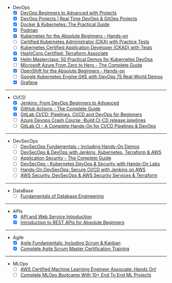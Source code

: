 - DevOps
  - [x] [DevOps Beginners to Advanced with Projects](https://www.udemy.com/course/decodingdevops)
  - [x] [DevOps Projects | Real Time DevOps & GitOps Projects](https://www.udemy.com/course/devopsprojects)
  - [x] [Docker & Kubernetes: The Practical Guide](https://www.udemy.com/course/docker-kubernetes-the-practical-guide)
  - [x] [Podman](https://www.youtube.com/watch?v=YXfA5O5Mr18&ab_channel=AmadeusforDevelopers)
  - [x] [Kubernetes for the Absolute Beginners - Hands-on](https://www.udemy.com/course/learn-kubernetes/)
  - [ ] [Certified Kubernetes Administrator (CKA) with Practice Tests](https://www.udemy.com/course/certified-kubernetes-administrator-with-practice-tests)
  - [ ] [Kubernetes Certified Application Developer (CKAD) with Tests](https://www.udemy.com/course/certified-kubernetes-application-developer)
  - [x] [HashiCorp Certified: Terraform Associate](https://www.udemy.com/course/terraform-beginner-to-advanced)
  - [x] [Helm Masterclass: 50 Practical Demos for Kubernetes DevOps](https://www.udemy.com/course/helm-masterclass-50-practical-demos-for-kubernetes-devops)
  - [ ] [Microsoft Azure From Zero to Hero - The Complete Guide](https://www.udemy.com/course/microsoft-azure-from-zero-to-hero-the-complete-guide)
  - [x] [OpenShift for the Absolute Beginners - Hands-on](https://www.udemy.com/course/learn-openshift)
  - [ ] [Google Kubernetes Engine GKE with DevOps 75 Real-World Demos](https://www.udemy.com/course/gcp-google-kubernetes-engine-gke-with-devops)
  - [x] [Grafana](https://youtu.be/w-c3KYKQQfs?si=WvQt55G12T5t0-WQ)

---

- CI/CD
  - [x] [Jenkins: From DevOps Beginners to Advanced](https://www.udemy.com/course/decodingdevops)
  - [x] [GitHub Actions - The Complete Guide](https://www.udemy.com/course/github-actions-the-complete-guide)
  - [x] [GitLab CI/CD: Pipelines, CI/CD and DevOps for Beginners](https://www.udemy.com/course/gitlab-ci-pipelines-ci-cd-and-devops-for-beginners)
  - [ ] [Azure Devops Crash Course -Build CI-CD release pipelines](https://www.udemy.com/course/azure-devops-fundamental)
  - [ ] [GitLab CI - A Complete Hands-On for CI/CD Pipelines & DevOps](https://www.udemy.com/course/gitlab-cicd-course)

---

- DevSecOps
  - [ ] [DevSecOps Fundamentals - Including Hands-On Demos](https://www.udemy.com/course/devsecops-fundamentals)
  - [ ] [DevSecOps & DevOps with Jenkins, Kubernetes, Terraform & AWS](https://www.udemy.com/course/devsecops-with-terraform-kubernetes-jenkins-aws)
  - [ ] [Application Security - The Complete Guide](https://www.udemy.com/course/application-security-the-complete-guide)
  - [ ] [DevSecOps - Kubernetes DevOps & Security with Hands-On Labs](https://www.udemy.com/course/kubernetes-devsecops)
  - [ ] [Hands-On DevSecOps: Secure CI/CD with Jenkins on AWS](https://www.udemy.com/course/devsecops-with-sast-sca-dast)
  - [ ] [AWS Security: DevSecOps & AWS Security Services & Terraform](https://www.udemy.com/course/devsecops-in-aws-and-aws-security-services-asecurityguru)

---

- DataBase
  - [ ] [Fundamentals of Database Engineering](https://www.udemy.com/course/database-engines-crash-course)

---

- APIs
  - [x] [API and Web Service Introduction](https://www.udemy.com/course/api-and-web-service-introduction)
  - [x] [Introduction to REST APIs for Absolute Beginners](https://www.udemy.com/course/api-with-postman-for-absolute-beginners)

---

- Agile
  - [x] [Agile Fundamentals: Including Scrum & Kanban](https://www.udemy.com/course/agile-fundamentals-scrum-kanban-scrumban/)
  - [x] [Complete Agile Scrum Master Certification Training](https://www.udemy.com/course/complete-agile-scrum-master-training-exam-simulator/)

---

- MLOps
  - [ ] [AWS Certified Machine Learning Engineer Associate: Hands On!](https://www.udemy.com/course/aws-certified-machine-learning-engineer-associate-mla-c01)
  - [ ] [Complete MLOps Bootcamp With 10+ End To End ML Projects](https://www.udemy.com/course/complete-mlops-bootcamp-with-10-end-to-end-ml-projects)
